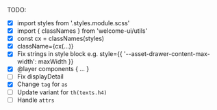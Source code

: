 TODO:

- [x] import styles from '.styles.module.scss'
- [x] import { classNames } from 'welcome-ui/utils'
- [x] const cx = classNames(styles)
- [x] className={cx(…)}
- [x] Fix strings in style block e.g. style={{ '--asset-drawer-content-max-width': maxWidth }}
- [x] @layer components { … }
- [ ] Fix displayDetail
- [x] Change `tag` for `as`
- [ ] Update variant for `th(texts.h4)`
- [ ] Handle `attrs`
